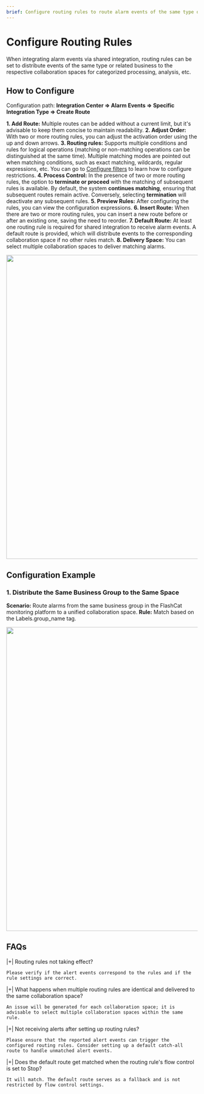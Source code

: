 ```yaml
---
brief: Configure routing rules to route alarm events of the same type or related business to the corresponding collaboration spaces for categorized information processing and analysis
---
```


# Configure Routing Rules

When integrating alarm events via shared integration, routing rules can be set to distribute events of the same type or related business to the respective collaboration spaces for categorized processing, analysis, etc.

## How to Configure
Configuration path: **Integration Center => Alarm Events => Specific Integration Type => Create Route**

**1. Add Route:** Multiple routes can be added without a current limit, but it's advisable to keep them concise to maintain readability.
**2. Adjust Order:** With two or more routing rules, you can adjust the activation order using the up and down arrows.
**3. Routing rules:** Supports multiple conditions and rules for logical operations (matching or non-matching operations can be distinguished at the same time). Multiple matching modes are pointed out when matching conditions, such as exact matching, wildcards, regular expressions, etc. You can go to [Configure filters](/conf/how_to_filter) to learn how to configure restrictions.
**4. Process Control:** In the presence of two or more routing rules, the option to **terminate or proceed** with the matching of subsequent rules is available. By default, the system **continues matching**, ensuring that subsequent routes remain active. Conversely, selecting **termination** will deactivate any subsequent rules.
**5. Preview Rules:** After configuring the rules, you can view the configuration expressions.
**6. Insert Route:** When there are two or more routing rules, you can insert a new route before or after an existing one, saving the need to reorder.
**7. Default Route:** At least one routing rule is required for shared integration to receive alarm events. A default route is provided, which will distribute events to the corresponding collaboration space if no other rules match.
**8. Delivery Space:** You can select multiple collaboration spaces to deliver matching alarms.

<img src="https://fcdoc.github.io/img/zh/flashduty/conf/alert_routings/1.avif"  width="800">

## Configuration Example

### 1. Distribute the Same Business Group to the Same Space
**Scenario:** Route alarms from the same business group in the FlashCat monitoring platform to a unified collaboration space.
**Rule:** Match based on the Labels.group_name tag.

<img src="https://fcdoc.github.io/img/zh/flashduty/conf/alert_routings/2.avif"  width="800">

## FAQs

|+| Routing rules not taking effect?

    Please verify if the alert events correspond to the rules and if the rule settings are correct.

|+| What happens when multiple routing rules are identical and delivered to the same collaboration space?

    An issue will be generated for each collaboration space; it is advisable to select multiple collaboration spaces within the same rule.

|+| Not receiving alerts after setting up routing rules?

    Please ensure that the reported alert events can trigger the configured routing rules. Consider setting up a default catch-all route to handle unmatched alert events.

|+| Does the default route get matched when the routing rule's flow control is set to Stop?

    It will match. The default route serves as a fallback and is not restricted by flow control settings.